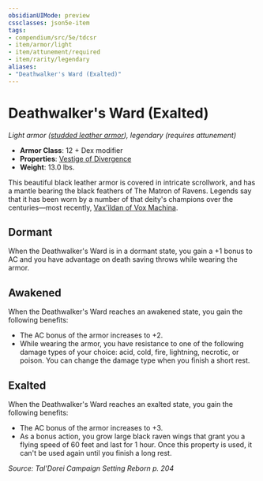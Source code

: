 ```yaml
---
obsidianUIMode: preview
cssclasses: json5e-item
tags:
- compendium/src/5e/tdcsr
- item/armor/light
- item/attunement/required
- item/rarity/legendary
aliases: 
- "Deathwalker's Ward (Exalted)"
---
```

# Deathwalker's Ward (Exalted)
*Light armor ([studded leather armor](2-Mechanics/CLI/items/studded-leather-armor.md)), legendary (requires attunement)*  

- **Armor Class**: 12 + Dex modifier
- **Properties**: [Vestige of Divergence](2-Mechanics/CLI/rules/item-properties.md#Vestige%20of%20Divergence)
- **Weight**: 13.0 lbs.

This beautiful black leather armor is covered in intricate scrollwork, and has a mantle bearing the black feathers of The Matron of Ravens. Legends say that it has been worn by a number of that deity's champions over the centuries—most recently, [Vax'ildan of Vox Machina](2-Mechanics/CLI/bestiary/celestial/champion-of-ravens-tdcsr.md).

## Dormant

When the Deathwalker's Ward is in a dormant state, you gain a +1 bonus to AC and you have advantage on death saving throws while wearing the armor.

## Awakened

When the Deathwalker's Ward reaches an awakened state, you gain the following benefits:

- The AC bonus of the armor increases to +2.  
- While wearing the armor, you have resistance to one of the following damage types of your choice: acid, cold, fire, lightning, necrotic, or poison. You can change the damage type when you finish a short rest.  

## Exalted

When the Deathwalker's Ward reaches an exalted state, you gain the following benefits:

- The AC bonus of the armor increases to +3.  
- As a bonus action, you grow large black raven wings that grant you a flying speed of 60 feet and last for 1 hour. Once this property is used, it can't be used again until you finish a long rest.  

*Source: Tal'Dorei Campaign Setting Reborn p. 204*